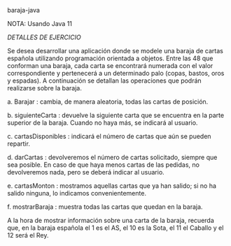 baraja-java

NOTA: Usando Java 11 

*DETALLES DE EJERCICIO*

Se desea desarrollar una aplicación donde se modele una baraja de cartas española
utilizando programación orientada a objetos. Entre las 48 que conforman una baraja, cada
carta se encontrará numerada con el valor correspondiente y pertenecerá a un determinado
palo (copas, bastos, oros y espadas). A continuación se detallan las operaciones que
podrán realizarse sobre la baraja.

a. Barajar : cambia, de manera aleatoria, todas las cartas de posición.

b. siguienteCarta : devuelve la siguiente carta que se encuentra en la parte superior de
la baraja. Cuando no haya más, se indicará al usuario.

c. cartasDisponibles : indicará el número de cartas que aún se pueden repartir.

d. darCartas : devolveremos el número de cartas solicitado, siempre que sea posible.
En caso de que haya menos cartas de las pedidas, no devolveremos nada, pero se
deberá indicar al usuario.

e. cartasMonton : mostramos aquellas cartas que ya han salido; si no ha salido
ninguna, lo indicamos convenientemente.

f. mostrarBaraja : muestra todas las cartas que quedan en la baraja.

A la hora de mostrar información sobre una carta de la baraja, recuerda que, en la baraja
española el 1 es el AS, el 10 es la Sota, el 11 el Caballo y el 12 será el Rey.
